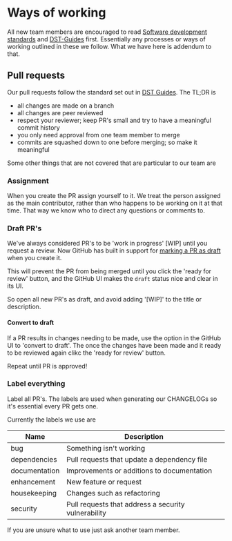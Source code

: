 # Ways of working

All new team members are encouraged to read [Software development standards](https://github.com/DEFRA/software-development-standards) and [DST-Guides](https://github.com/DEFRA/dst-guides) first. Essentially any processes or ways of working outlined in these we follow. What we have here is addendum to that.

## Pull requests

Our pull requests follow the standard set out in [DST Guides](https://github.com/DEFRA/dst-guides/blob/master/process/pull_request.md). The TL;DR is

- all changes are made on a branch
- all changes are peer reviewed
- respect your reviewer; keep PR's small and try to have a meaningful commit history
- you only need approval from one team member to merge
- commits are squashed down to one before merging; so make it meaningful

Some other things that are not covered that are particular to our team are

### Assignment

When you create the PR assign yourself to it. We treat the person assigned as the main contributor, rather than who happens to be working on it at that time. That way we know who to direct any questions or comments to.

### Draft PR's

We've always considered PR's to be 'work in progress' [WIP] until you request a review. Now GitHub has built in support for [marking a PR as draft](https://github.blog/2019-02-14-introducing-draft-pull-requests/) when you create it.

This will prevent the PR from being merged until you click the 'ready for review' button, and the GitHub UI makes the `draft` status nice and clear in its UI.

So open all new PR's as draft, and avoid adding '[WIP]' to the title or description.

#### Convert to draft

If a PR results in changes needing to be made, use the option in the GitHub UI to 'convert to draft'. The once the changes have been made and it ready to be reviewed again clikc the 'ready for review' button.

Repeat until PR is approved!

### Label everything

Label all PR's. The labels are used when generating our CHANGELOGs so it's essential every PR gets one.

Currently the labels we use are

|Name         |Description                                        |
|-------------|---------------------------------------------------|
|bug          |Something isn't working                            |
|dependencies |Pull requests that update a dependency file        |
|documentation|Improvements or additions to documentation         |
|enhancement  |New feature or request                             |
|housekeeping |Changes such as refactoring                        |
|security     |Pull requests that address a security vulnerability|

If you are unsure what to use just ask another team member.

